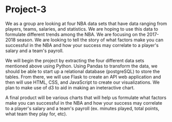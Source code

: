 # Project-3

We as a group are looking at four NBA data sets that have data ranging from players, teams, salaries, and statistics. We are hoping to use this data to formulate different trends among the NBA. We are focusing on the 2017-2018 season. We are looking to tell the story of what factors make you can successful in the NBA and how your success may correlate to a player's salary and a team's payroll.

We will begin the project by extracting the four different data sets mentioned above using Python. Using Pandas to transform the data, we should be able to start up a relational database (postgreSQL) to store the tables.  From there, we will use Flask to create an API web application and then will use HTML, CSS, and JavaScript to create our visualizations. We plan to make use of d3 to aid in making an ineteractive chart.

A final product will be various charts that will help us formulate what factors make you can successful in the NBA and how your success may correlate to a player's salary and a team's payroll (ex. minutes played, total points, what team they play for, etc).

